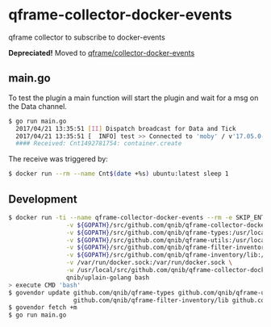 # qframe-collector-docker-events
qframe collector to subscribe to docker-events

**Depreciated!** Moved to [qframe/collector-docker-events](https://github.com/qframe/collector-docker-events)

## main.go

To test the plugin a main function will start the plugin and wait for a msg on the Data channel.

```bash
$ go run main.go
  2017/04/21 13:35:51 [II] Dispatch broadcast for Data and Tick
  2017/04/21 13:35:51 [  INFO] test >> Connected to 'moby' / v'17.05.0-ce-rc1'
  #### Received: Cnt1492781754: container.create
```

The receive was triggered by:

```bash
$ docker run --rm --name Cnt$(date +%s) ubuntu:latest sleep 1
```


## Development


```bash
$ docker run -ti --name qframe-collector-docker-events --rm -e SKIP_ENTRYPOINTS=1 \
                -v ${GOPATH}/src/github.com/qnib/qframe-collector-docker-events:/usr/local/src/github.com/qnib/qframe-collector-docker-events \
                -v ${GOPATH}/src/github.com/qnib/qframe-types:/usr/local/src/github.com/qnib/qframe-types \
                -v ${GOPATH}/src/github.com/qnib/qframe-utils:/usr/local/src/github.com/qnib/qframe-utils \
                -v ${GOPATH}/src/github.com/qnib/qframe-filter-inventory/lib:/usr/local/src/github.com/qnib/qframe-filter-inventory/lib \
                -v ${GOPATH}/src/github.com/qnib/qframe-inventory/lib:/usr/local/src/github.com/qnib/qframe-inventory/lib \
                -v /var/run/docker.sock:/var/run/docker.sock \
                -w /usr/local/src/github.com/qnib/qframe-collector-docker-events \
                qnib/uplain-golang bash
> execute CMD 'bash'
$ govendor update github.com/qnib/qframe-types github.com/qnib/qframe-utils github.com/qnib/qframe-inventory/lib \
                  github.com/qnib/qframe-filter-inventory/lib github.com/qnib/qframe-collector-docker-events/lib
$ govendor fetch +m
$ go run main.go
```
